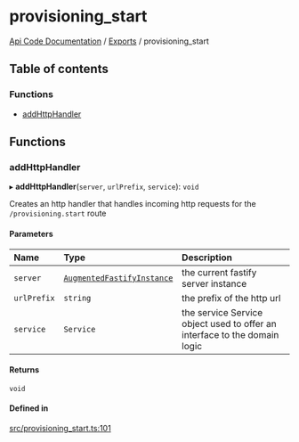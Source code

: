 # provisioning\_start
 
[Api Code Documentation](../README.md) / [Exports](../modules.md) / provisioning\_start

## Table of contents

### Functions

- [addHttpHandler](provisioning_start.md#addhttphandler)

## Functions

### addHttpHandler

▸ **addHttpHandler**(`server`, `urlPrefix`, `service`): `void`

Creates an http handler that handles incoming http requests for the `/provisioning.start` route

#### Parameters

| Name | Type | Description |
| :------ | :------ | :------ |
| `server` | [`AugmentedFastifyInstance`](../interfaces/types.AugmentedFastifyInstance.md) | the current fastify server instance |
| `urlPrefix` | `string` | the prefix of the http url |
| `service` | `Service` | the service Service object used to offer an interface to the domain logic |

#### Returns

`void`

#### Defined in

[src/provisioning_start.ts:101](https://github.com/openkfw/TruBudget/blob/086d599/api/src/provisioning_start.ts#L101)
